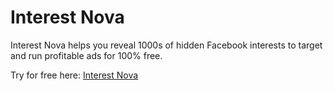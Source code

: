 # Interest Nova

Interest Nova helps you reveal 1000s of hidden Facebook interests to target and run profitable ads for 100% free.

Try for free here: [Interest Nova](https://interestnova.netlify.app)
